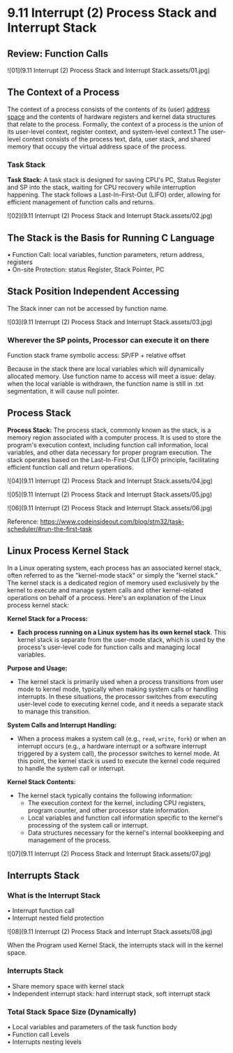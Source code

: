 # 9.11 Interrupt (2) Process Stack and Interrupt Stack



## Review: Function Calls

![01](9.11 Interrupt (2) Process Stack and Interrupt Stack.assets/01.jpg)

## The Context of a Process

The context of a process consists of the contents of its (user) [address space](https://www.beyonddiscovery.org/unix-operating-system/65-manipulation-of-the-process-address-space.html) and the contents of hardware registers and kernel data structures that relate to the process. Formally, the context of a process is the union of its user-level context, register context, and system-level context.1 The user-level context consists of the process text, data, user stack, and shared memory that occupy the virtual address space of the process.

### Task Stack

**Task Stack:** A task stack is designed for saving CPU's PC, Status Register and SP into the stack, waiting for CPU recovery while interruption happening. The stack follows a Last-In-First-Out (LIFO) order, allowing for efficient management of function calls and returns.

![02](9.11 Interrupt (2) Process Stack and Interrupt Stack.assets/02.jpg)

## The Stack is the Basis for Running C Language

• Function Call: local variables, function parameters, return address, registers  
• On-site Protection: status Register, Stack Pointer, PC  

## Stack Position Independent Accessing

The Stack inner can not be accessed by function name.

![03](9.11 Interrupt (2) Process Stack and Interrupt Stack.assets/03.jpg)

### Wherever the SP points, Processor can execute it on there

Function stack frame symbolic access: SP/FP + relative offset  

Because in the stack there are local variables which will dynamically allocated memory. Use function name to access will meet a issue: delay. when the local variable is withdrawn, the function name is still in .txt segmentation, it will cause null pointer.

## Process Stack

**Process Stack:** The process stack, commonly known as the stack, is a memory region associated with a computer process. It is used to store the program's execution context, including function call information, local variables, and other data necessary for proper program execution. The stack operates based on the Last-In-First-Out (LIFO) principle, facilitating efficient function call and return operations.

![04](9.11 Interrupt (2) Process Stack and Interrupt Stack.assets/04.jpg)

![05](9.11 Interrupt (2) Process Stack and Interrupt Stack.assets/05.jpg)

![06](9.11 Interrupt (2) Process Stack and Interrupt Stack.assets/06.jpg)

Reference: https://www.codeinsideout.com/blog/stm32/task-scheduler/#run-the-first-task

## Linux Process Kernel Stack

In a Linux operating system, each process has an associated kernel stack, often referred to as the "kernel-mode stack" or simply the "kernel stack." The kernel stack is a dedicated region of memory used exclusively by the kernel to execute and manage system calls and other kernel-related operations on behalf of a process. Here's an explanation of the Linux process kernel stack:

**Kernel Stack for a Process:**

- **Each process running on a Linux system has its own kernel stack**. This kernel stack is separate from the user-mode stack, which is used by the process's user-level code for function calls and managing local variables.

**Purpose and Usage:**

- The kernel stack is primarily used when a process transitions from user mode to kernel mode, typically when making system calls or handling interrupts. In these situations, the processor switches from executing user-level code to executing kernel code, and it needs a separate stack to manage this transition.

**System Calls and Interrupt Handling:**

- When a process makes a system call (e.g., `read`, `write`, `fork`) or when an interrupt occurs (e.g., a hardware interrupt or a software interrupt triggered by a system call), the processor switches to kernel mode. At this point, the kernel stack is used to execute the kernel code required to handle the system call or interrupt.

**Kernel Stack Contents:**

- The kernel stack typically contains the following information:
  - The execution context for the kernel, including CPU registers, program counter, and other processor state information.
  - Local variables and function call information specific to the kernel's processing of the system call or interrupt.
  - Data structures necessary for the kernel's internal bookkeeping and management of the process.

![07](9.11 Interrupt (2) Process Stack and Interrupt Stack.assets/07.jpg)

## Interrupts Stack

### What is the Interrupt Stack

• Interrupt function call  
• Interrupt nested field protection  

![08](9.11 Interrupt (2) Process Stack and Interrupt Stack.assets/08.jpg)

When the Program used Kernel Stack, the interrupts stack will in the kernel space.

### Interrupts Stack

• Share memory space with kernel stack  
• Independent interrupt stack: hard interrupt stack, soft interrupt stack  

### Total Stack Space Size (Dynamically)

• Local variables and parameters of the task function body  
• Function call Levels  
• Interrupts nesting levels  